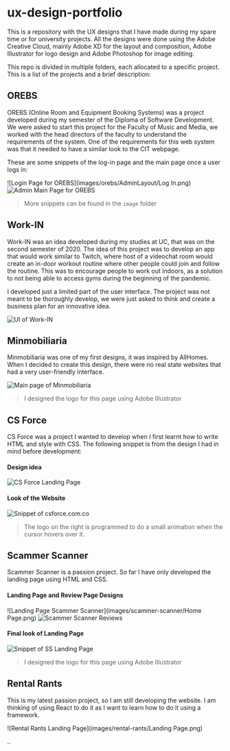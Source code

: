 # ux-design-portfolio

This is a repository with the UX designs that I have made during my spare time or for university projects.
All the designs were done using the Adobe Creative Cloud, mainly Adobe XD for the layout and composition, Adobe Illustrator for logo design and Adobe Photoshop for image editing.

This repo is divided in multiple folders, each allocated to a specific project. This is a list of the projects and a brief description:

## OREBS

OREBS (Online Room and Equipment Booking Systems) was a project developed during my semester of the Diploma of Software Development. We were asked to start this project for the Faculty of Music and Media, we worked with the head directors of the faculty to understand the requirements of the system. One of the requirements for this web system was that it needed to have a similar look to the CIT webpage.

These are some snippets of the log-in page and the main page once a user logs in:

![Login Page for OREBS](images/orebs/AdminLayout/Log In.png)
![Admin Main Page for OREBS](images/orebs/AdminLayout/AdminMainPage.png)

> More snippets can be found in the `image` folder

## Work-IN

Work-IN was an idea developed during my studies at UC, that was on the second semester of 2020. The idea of this project was to develop an app that would work similar to
Twitch, where host of a videochat room would create an in-door workout routine where other people could join and follow the routine.
This was to encourage people to work out indoors, as a solution to not being able to access gyms during the beginning of the pandemic.

I developed just a limited part of the user interface. The project was not meant to be thoroughly develop, we were just asked to think and create a business plan for an innovative idea.

![UI of Work-IN](images/work-in/snippet-all.png)

## Minmobiliaria

Minmobiliaria was one of my first designs, it was inspired by AllHomes. When I decided to create this design, there were
no real state websites that had a very user-friendly interface.

![Main page of Minmobiliaria](images/minmobiliaria/min_main_page.png)

> I designed the logo for this page using Adobe Illustrator
> 
## CS Force

CS Force was a project I wanted to develop when I first learnt how to write HTML and style with CSS. The following
snippet is from the design I had in mind before development:

#### Design idea

![CS Force Landing Page](images/cs-force/landing_page.png)

#### Look of the Website

![Snippet of csforce.com.co](images/cs-force/snippet_website.png)

>The logo on the right is programmed to do a small animation when the cursor hovers over it. 
> 
## Scammer Scanner

Scammer Scanner is a passion project. So far I have only developed the landing page using HTML and CSS.

#### Landing Page and Review Page Designs

![Landing Page Scammer Scanner](images/scammer-scanner/Home Page.png)
![Scammer Scanner Reviews](images/scammer-scanner/Reviews.png)

#### Final look of Landing Page

![Snippet of SS Landing Page](images/scammer-scanner/snippet_home_page.png)
> I designed the logo for this page using Adobe Illustrator

## Rental Rants

This is my latest passion project, so I am still developing the website. I am thinking of using React to do it as I want
to learn how to do it using a framework.

![Rental Rants Landing Page](images/rental-rants/Landing Page.png)

..

